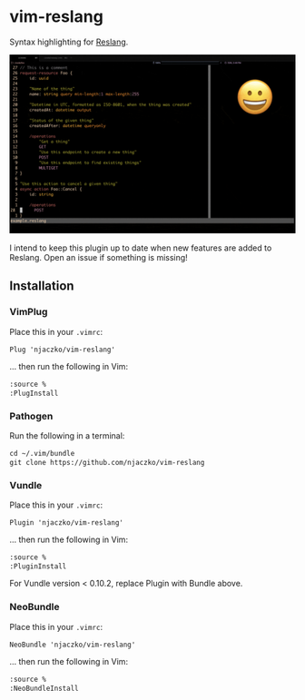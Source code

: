 # vim-reslang

Syntax highlighting for [Reslang](https://github.com/LiveRamp/reslang).

![Screenshots of Reslang syntax highlighting](https://raw.githubusercontent.com/njaczko/vim-reslang/master/vim-reslang.gif)

I intend to keep this plugin up to date when new features are added to Reslang. Open an issue if something is missing!

## Installation

### VimPlug

Place this in your `.vimrc`:

```
Plug 'njaczko/vim-reslang'
```

… then run the following in Vim:

```
:source %
:PlugInstall
```

### Pathogen

Run the following in a terminal:

```
cd ~/.vim/bundle
git clone https://github.com/njaczko/vim-reslang
```

### Vundle

Place this in your `.vimrc`:

```
Plugin 'njaczko/vim-reslang'
```

… then run the following in Vim:

```
:source %
:PluginInstall
```

For Vundle version < 0.10.2, replace Plugin with Bundle above.

### NeoBundle

Place this in your `.vimrc`:

```
NeoBundle 'njaczko/vim-reslang'
```

… then run the following in Vim:

```
:source %
:NeoBundleInstall
```
